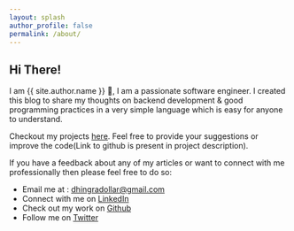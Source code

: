 ```yaml
---
layout: splash
author_profile: false
permalink: /about/
---
```


## Hi There!
I am {{ site.author.name }} 👋,
I am a passionate software engineer. I created this blog to share my thoughts on backend development & good programming 
practices in a very simple language which is easy for anyone to understand.

Checkout my projects [here](/projects). Feel free to provide your suggestions or improve 
the code(Link to github is present in project description).

If you have a feedback about any of my articles or want to connect with me professionally
then please feel free to do so:

 - Email me at : dhingradollar@gmail.com
 - Connect with me on [LinkedIn](https://linkedin.com/in/dollardhingra)
 - Check out my work on [Github](https://github.com/dollardhingra)
 - Follow me on [Twitter](https://twitter.com/dollardhingra13)
